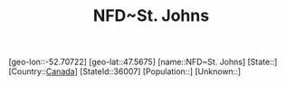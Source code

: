 ﻿---
title: "NFD~St. Johns"
location: [47.5675,-52.70722]
type: City
tags:
- geo/City


SpocWebEntityId: 36119
isDeleted: false
confidential: public

---
[geo-lon::-52.70722]
[geo-lat::47.5675]
[name::NFD~St. Johns]
[State::]
[Country::[Canada](North-America/Canada.md)]
[StateId::36007]
[Population::]
[Unknown::]

